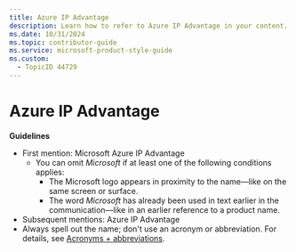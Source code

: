 ```yaml
---
title: Azure IP Advantage
description: Learn how to refer to Azure IP Advantage in your content.
ms.date: 10/31/2024
ms.topic: contributor-guide
ms.service: microsoft-product-style-guide
ms.custom:
  - TopicID 44729
---
```



# Azure IP Advantage

**Guidelines**

- First mention: Microsoft Azure IP Advantage
  - You can omit *Microsoft* if at least one of the following conditions applies:
    - The Microsoft logo appears in proximity to the name—like on the same screen or surface.
    - The word *Microsoft* has already been used in text earlier in the communication—like in an earlier reference to a product name.
- Subsequent mentions: Azure IP Advantage
- Always spell out the name; don't use an acronym or abbreviation. For details, see [Acronyms + abbreviations](~\acronyms-and-abbreviations.md).

